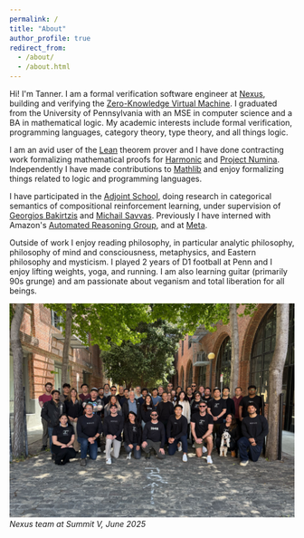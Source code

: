 ```yaml
---
permalink: /
title: "About"
author_profile: true
redirect_from:
  - /about/
  - /about.html
---
```


Hi! I'm Tanner. I am a formal verification software engineer at [Nexus](https://nexus.xyz), building and verifying the [Zero-Knowledge Virtual Machine](https://nexus.xyz/zkvm). I graduated from the University of Pennsylvania with an MSE in computer science and a BA in mathematical logic. My academic interests include formal verification, programming languages, category theory, type theory, and all things logic.

I am an avid user of the [Lean](https://leanprover-community.github.io/index.html) theorem prover and I have done contracting work formalizing mathematical proofs for [Harmonic](https://harmonic.fun/index) and [Project Numina](https://projectnumina.ai). Independently I have made contributions to [Mathlib](https://github.com/leanprover-community/mathlib4) and enjoy formalizing things related to logic and programming languages.

I have participated in the [Adjoint School](https://adjointschool.com/index.html), doing research in categorical semantics of compositional reinforcement learning, under supervision of [Georgios Bakirtzis](https://bakirtzis.net) and [Michail Savvas](https://michailsavvas.github.io). Previously I have interned with Amazon's [Automated Reasoning Group](https://aws.amazon.com/what-is/automated-reasoning/), and at [Meta](https://www.meta.com).

Outside of work I enjoy reading philosophy, in particular analytic philosophy, philosophy of mind and consciousness, metaphysics, and Eastern philosophy and mysticism. I played 2 years of D1 football at Penn and I enjoy lifting weights, yoga, and running. I am also learning guitar (primarily 90s grunge) and am passionate about veganism and total liberation for all beings.

![Nexus team at Summit V, June 2025](nexus.jpg)
*Nexus team at Summit V, June 2025*
